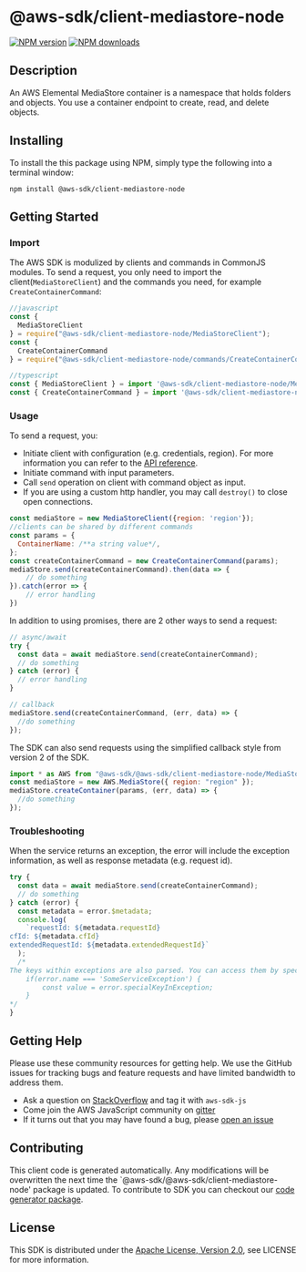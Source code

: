 # @aws-sdk/client-mediastore-node

[![NPM version](https://img.shields.io/npm/v/@aws-sdk/client-mediastore-node/preview.svg)](https://www.npmjs.com/package/@aws-sdk/client-mediastore-node)
[![NPM downloads](https://img.shields.io/npm/dm/@aws-sdk/client-mediastore-node.svg)](https://www.npmjs.com/package/@aws-sdk/client-mediastore-node)

## Description

<p>An AWS Elemental MediaStore container is a namespace that holds folders and objects. You use a container endpoint to create, read, and delete objects. </p>

## Installing

To install the this package using NPM, simply type the following into a terminal window:

```
npm install @aws-sdk/client-mediastore-node
```

## Getting Started

### Import

The AWS SDK is modulized by clients and commands in CommonJS modules. To send a request, you only need to import the client(`MediaStoreClient`) and the commands you need, for example `CreateContainerCommand`:

```javascript
//javascript
const {
  MediaStoreClient
} = require("@aws-sdk/client-mediastore-node/MediaStoreClient");
const {
  CreateContainerCommand
} = require("@aws-sdk/client-mediastore-node/commands/CreateContainerCommand");
```

```javascript
//typescript
const { MediaStoreClient } = import '@aws-sdk/client-mediastore-node/MediaStoreClient';
const { CreateContainerCommand } = import '@aws-sdk/client-mediastore-node/commands/CreateContainerCommand';
```

### Usage

To send a request, you:

- Initiate client with configuration (e.g. credentials, region). For more information you can refer to the [API reference][].
- Initiate command with input parameters.
- Call `send` operation on client with command object as input.
- If you are using a custom http handler, you may call `destroy()` to close open connections.

```javascript
const mediaStore = new MediaStoreClient({region: 'region'});
//clients can be shared by different commands
const params = {
  ContainerName: /**a string value*/,
};
const createContainerCommand = new CreateContainerCommand(params);
mediaStore.send(createContainerCommand).then(data => {
    // do something
}).catch(error => {
    // error handling
})
```

In addition to using promises, there are 2 other ways to send a request:

```javascript
// async/await
try {
  const data = await mediaStore.send(createContainerCommand);
  // do something
} catch (error) {
  // error handling
}
```

```javascript
// callback
mediaStore.send(createContainerCommand, (err, data) => {
  //do something
});
```

The SDK can also send requests using the simplified callback style from version 2 of the SDK.

```javascript
import * as AWS from "@aws-sdk/@aws-sdk/client-mediastore-node/MediaStore";
const mediaStore = new AWS.MediaStore({ region: "region" });
mediaStore.createContainer(params, (err, data) => {
  //do something
});
```

### Troubleshooting

When the service returns an exception, the error will include the exception information, as well as response metadata (e.g. request id).

```javascript
try {
  const data = await mediaStore.send(createContainerCommand);
  // do something
} catch (error) {
  const metadata = error.$metadata;
  console.log(
    `requestId: ${metadata.requestId}
cfId: ${metadata.cfId}
extendedRequestId: ${metadata.extendedRequestId}`
  );
  /*
The keys within exceptions are also parsed. You can access them by specifying exception names:
    if(error.name === 'SomeServiceException') {
        const value = error.specialKeyInException;
    }
*/
}
```

## Getting Help

Please use these community resources for getting help. We use the GitHub issues for tracking bugs and feature requests and have limited bandwidth to address them.

- Ask a question on [StackOverflow](https://stackoverflow.com/questions/tagged/aws-sdk-js) and tag it with `aws-sdk-js`
- Come join the AWS JavaScript community on [gitter](https://gitter.im/aws/aws-sdk-js-v3)
- If it turns out that you may have found a bug, please [open an issue](https://github.com/aws/aws-sdk-js-v3/issues)

## Contributing

This client code is generated automatically. Any modifications will be overwritten the next time the `@aws-sdk/@aws-sdk/client-mediastore-node' package is updated. To contribute to SDK you can checkout our [code generator package][].

## License

This SDK is distributed under the
[Apache License, Version 2.0](http://www.apache.org/licenses/LICENSE-2.0),
see LICENSE for more information.

[code generator package]: https://github.com/aws/aws-sdk-js-v3/tree/master/packages/service-types-generator
[api reference]: https://docs.aws.amazon.com/AWSJavaScriptSDK/latest/

